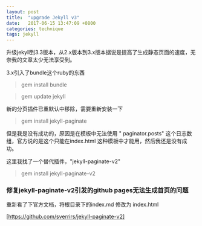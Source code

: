 ```yaml
---
layout: post
title:  "upgrade Jekyll v3"
date:   2017-06-15 13:47:09 +0800
categories: technique
tags: jekyll
---
```


升级jekyll到3.3版本，从2.x版本到3.x版本据说是提高了生成静态页面的速度，无奈我的文章太少无法享受到。

3.x引入了bundle这个ruby的东西
> gem install bundle

> gem update jekyll

新的分页插件已重默认中移除，需要重新安装一下
> gem install jekyll-paginate

但是我是没有成功的，原因是在模板中无法使用 " paginator.posts" 这个日志数组，官方说的是这个只能在index.html 这种模板中才能用，然后我还是没有成功。

这里我找了一个替代插件，"jekyll-paginate-v2"
> gem install jekyll-paginate-v2

### 修复jekyll-paginate-v2引发的github pages无法生成首页的问题

重新看了下官方文档，将根目录下的index.md 修改为 index.html

[https://github.com/sverrirs/jekyll-paginate-v2]
